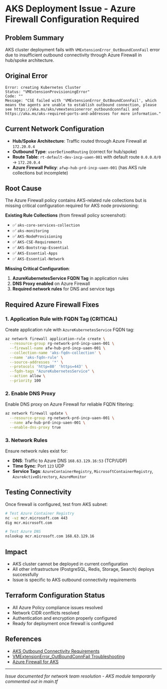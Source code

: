 # AKS Deployment Issue - Azure Firewall Configuration Required

## Problem Summary
AKS cluster deployment fails with `VMExtensionError_OutBoundConnFail` error due to insufficient outbound connectivity through Azure Firewall in hub/spoke architecture.

## Original Error
```
Error: creating Kubernetes Cluster
Status: "VMExtensionProvisioningError"
Code: ""
Message: "CSE failed with 'VMExtensionError_OutBoundConnFail', which means the agents are unable to establish outbound connection, please see https://aka.ms/aks/vmextensionerror_outboundconnfail and https://aka.ms/aks-required-ports-and-addresses for more information."
```

## Current Network Configuration
- **Hub/Spoke Architecture**: Traffic routed through Azure Firewall at `172.20.0.4`
- **Outbound Type**: `userDefinedRouting` (correct for hub/spoke)
- **Route Table**: `rt-default-dev-incp-uaen-001` with default route `0.0.0.0/0` → `172.20.0.4`
- **Azure Firewall Policy**: `afwp-hub-prd-incp-uaen-001` (has AKS rule collections but incomplete)

## Root Cause
The Azure Firewall policy contains AKS-related rule collections but is missing critical configuration required for AKS node provisioning:

**Existing Rule Collections** (from firewall policy screenshot):
- ✅ `aks-core-services-collection`
- ✅ `aks-monitoring`
- ✅ `AKS-NodeProvisioning`
- ✅ `AKS-CSE-Requirements`
- ✅ `AKS-Bootstrap-Essential`
- ✅ `AKS-Essential-Apps`
- ✅ `AKS-Essential-Network`

**Missing Critical Configuration**:
1. **AzureKubernetesService FQDN Tag** in application rules
2. **DNS Proxy enabled** on Azure Firewall
3. **Required network rules** for DNS and service tags

## Required Azure Firewall Fixes

### 1. Application Rule with FQDN Tag (CRITICAL)
Create application rule with `AzureKubernetesService` FQDN tag:
```bash
az network firewall application-rule create \
  --resource-group rg-network-prd-incp-uaen-001 \
  --firewall-name afw-hub-prd-incp-uaen-001 \
  --collection-name 'aks-fqdn-collection' \
  --name 'aks-fqdn-rule' \
  --source-addresses '*' \
  --protocols 'http=80' 'https=443' \
  --fqdn-tags "AzureKubernetesService" \
  --action allow \
  --priority 100
```

### 2. Enable DNS Proxy
Enable DNS proxy on Azure Firewall for reliable FQDN filtering:
```bash
az network firewall update \
  --resource-group rg-network-prd-incp-uaen-001 \
  --name afw-hub-prd-incp-uaen-001 \
  --enable-dns-proxy true
```

### 3. Network Rules
Ensure network rules exist for:
- **DNS**: Traffic to Azure DNS `168.63.129.16:53` (TCP/UDP)
- **Time Sync**: Port `123` UDP
- **Service Tags**: `AzureContainerRegistry`, `MicrosoftContainerRegistry`, `AzureActiveDirectory`, `AzureMonitor`

## Testing Connectivity
Once firewall is configured, test from AKS subnet:
```bash
# Test Azure Container Registry
nc -vz mcr.microsoft.com 443
dig mcr.microsoft.com

# Test Azure DNS
nslookup mcr.microsoft.com 168.63.129.16
```

## Impact
- AKS cluster cannot be deployed in current configuration
- All other infrastructure (PostgreSQL, Redis, Storage, Search) deploys successfully
- Issue is specific to AKS outbound connectivity requirements

## Terraform Configuration Status
- All Azure Policy compliance issues resolved
- Network CIDR conflicts resolved  
- Authentication and encryption properly configured
- Ready for deployment once firewall is configured

## References
- [AKS Outbound Connectivity Requirements](https://learn.microsoft.com/en-us/azure/aks/outbound-rules-control-egress)
- [VMExtensionError_OutBoundConnFail Troubleshooting](https://learn.microsoft.com/en-us/troubleshoot/azure/azure-kubernetes/error-codes/vmextensionerror-outboundconnfail)
- [Azure Firewall for AKS](https://learn.microsoft.com/en-us/azure/firewall/protect-azure-kubernetes-service)

---
*Issue documented for network team resolution - AKS module temporarily commented out in main.tf*